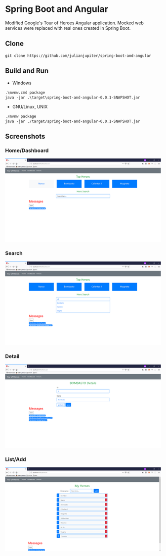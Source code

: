 # Spring Boot and Angular
Modified Google's Tour of Heroes Angular application. Mocked web services were replaced with real ones created in Spring Boot.

## Clone
```
git clone https://github.com/julianjupiter/spring-boot-and-angular
```
## Build and Run
 - Windows
 ```
 .\mvnw.cmd package
 java -jar .\target\spring-boot-and-angular-0.0.1-SNAPSHOT.jar
 ```
 - GNU/Linux, UNIX
 ```
 ./mvnw package
 java -jar ./target/spring-boot-and-angular-0.0.1-SNAPSHOT.jar
 ```
## Screenshots
### Home/Dashboard
![alt text](screenshots/01.PNG "Home/Dashboard")
### Search
![alt text](screenshots/02.PNG "Search for Hero")
### Detail
![alt text](screenshots/03.PNG "Detail of a Hero")
### List/Add
![alt text](screenshots/04.PNG "List/Add Hero")
